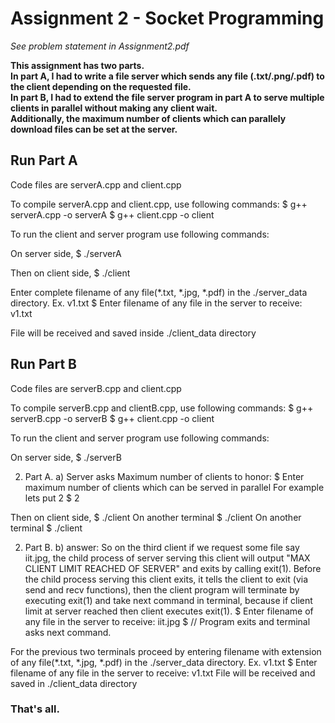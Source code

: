 # Assignment 2 - Socket Programming

*See problem statement in Assignment2.pdf*

**This assignment has two parts.  
In part A, I had to write a file server which sends any file (.txt/.png/.pdf) to the client depending on the requested file.  
In part B, I had to extend the file server program in part A to serve multiple clients in parallel without making any client wait.  
Additionally, the maximum number of clients which can parallely download files can be set at the server.**

## Run Part A

Code files are serverA.cpp and client.cpp

To compile serverA.cpp and client.cpp, use following commands:
$ g++ serverA.cpp -o serverA
$ g++ client.cpp -o client

To run the client and server program use following commands:

On server side,
$ ./serverA

Then on client side,
$ ./client

Enter complete filename of any file(*.txt, *.jpg, *.pdf) in the ./server_data directory. Ex. v1.txt
$ Enter filename of any file in the server to receive: v1.txt

File will be received and saved inside ./client_data directory

## Run Part B

Code files are serverB.cpp and client.cpp

To compile serverB.cpp and clientB.cpp, use following commands:
$ g++ serverB.cpp -o serverB
$ g++ client.cpp -o client

To run the client and server program use following commands:

On server side,
$ ./serverB

2. Part A. a) Server asks Maximum number of clients to honor:
$ Enter maximum number of clients which can be served in parallel
For example lets put 2
$  2

Then on client side,
$ ./client
On another terminal
$ ./client
On another terminal
$ ./client

2. Part B. b) answer:
So on the third client if we request some file say iit.jpg, the child process of server serving this client will output "MAX CLIENT LIMIT REACHED OF SERVER" and exits by calling exit(1).
Before the child process serving this client exits, it tells the client to exit (via send and recv functions), then the client program will terminate by executing exit(1) and take next command in terminal, because if client limit at server reached then client executes exit(1).
$ Enter filename of any file in the server to receive: iit.jpg
$ // Program exits and terminal asks next command.

For the previous two terminals proceed by entering filename with extension of any file(*.txt, *.jpg, *.pdf) in the ./server_data directory. Ex. v1.txt
$ Enter filename of any file in the server to receive: v1.txt
File will be received and saved in ./client_data directory

### That's all.
